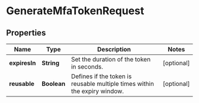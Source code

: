 

# GenerateMfaTokenRequest


## Properties

| Name | Type | Description | Notes |
|------------ | ------------- | ------------- | -------------|
|**expiresIn** | **String** | Set the duration of the token in seconds. |  [optional] |
|**reusable** | **Boolean** | Defines if the token is reusable multiple times within the expiry window. |  [optional] |



